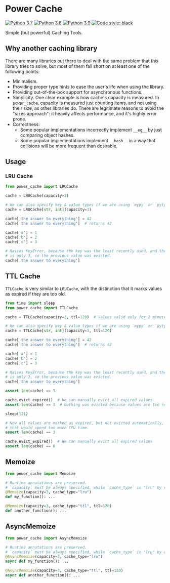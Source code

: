 # Power Cache

[![Python 3.7](https://img.shields.io/badge/python-3.7-blue.svg)](https://www.python.org/downloads/release/python-370/)
[![Python 3.8](https://img.shields.io/badge/python-3.8-blue.svg)](https://www.python.org/downloads/release/python-380/)
[![Python 3.9](https://img.shields.io/badge/python-3.9-blue.svg)](https://www.python.org/downloads/release/python-390/)
[![Code style: black](https://img.shields.io/badge/code%20style-black-000000.svg)](https://github.com/psf/black)

Simple (but powerful) Caching Tools.

## Why another caching library

There are many libraries out there to deal with the same problem that this
library tries to solve, but most of them fall short on at least one of the
following points:

- Minimalism.
- Providing proper type hints to ease the user's life when using the library.
- Providing out-of-the-box support for asynchronous functions.
- Simplicity. One clear example is how cache's capacity is measured. In
  `power_cache`, capacity is measured just counting items, and not using their
  size, as other libraries do. There are legitimate reasons to avoid the "sizes
  approach": it heavily affects performance, and it's highly error prone.
- Correctness:
  - Some popular implementations incorrectly implement `__eq__` by just
    comparing object hashes.
  - Some popular implementations implement `__hash__` in a way that collisions
    will be more frequent than desirable.

## Usage

### LRU Cache

```python
from power_cache import LRUCache

cache = LRUCache(capacity=3)

# We can also specify key & value types if we are using `mypy` or `pytypes`
cache = LRUCache[str, int](capacity=3)

cache['the answer to everything'] = 42
cache['the answer to everything']  # returns 42

cache['a'] = 1
cache['b'] = 2
cache['c'] = 3

# Raises KeyError, because the key was the least recently used, and the capacity
# is only 3, so the previous value was evicted.
cache['the answer to everything']
```

## TTL Cache

`TTLCache` is very similar to `LRUCache`, with the distinction that it marks
values as expired if they are too old.

```python
from time import sleep
from power_cache import TTLCache

cache = TTLCache(capacity=3, ttl=120)  # Values valid only for 2 minutes

# We can also specify key & value types if we are using `mypy` or `pytypes`
cache = TTLCache[str, int](capacity=3, ttl=120)

cache['the answer to everything'] = 42
cache['the answer to everything']  # returns 42

cache['a'] = 1
cache['b'] = 2
cache['c'] = 3

# Raises KeyError, because the key was the least recently used, and the capacity
# is only 3, so the previous value was evicted.
cache['the answer to everything']

assert len(cache) == 3

cache.evict_expired()  # We can manually evict all expired values
assert len(cache) == 3  # Nothing was evicted because values are too recent

sleep(121)

# Now all values are marked as expired, but not evicted automatically, because
# that would spend too much CPU time.
assert len(cache) == 3

cache.evict_expired()  # We can manually evict all expired values
assert len(cache) == 0
```

## Memoize

```python
from power_cache import Memoize

# Runtime annotations are preserved.
# `capacity` must be always specified, while `cache_type` is "lru" by default.
@Memoize(capacity=3, cache_type="lru")
def my_function(): ...

@Memoize(capacity=3, cache_type="ttl", ttl=120)
def another_function(): ...
```

## AsyncMemoize

```python
from power_cache import AsyncMemoize

# Runtime annotations are preserved.
# `capacity` must be always specified, while `cache_type` is "lru" by default.
@AsyncMemoize(capacity=3, cache_type="lru")
async def my_function(): ...

@AsyncMemoize(capacity=3, cache_type="ttl", ttl=120)
async def another_function(): ...
```
